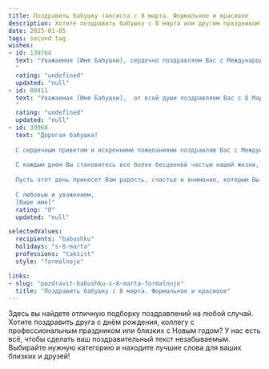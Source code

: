 ```yaml
---
title: Поздравить бабушку таксиста с 8 марта. Формальное и красивое
description: Хотите поздравить бабушку с 8 марта или другим праздником? Наш ИИ создаст незабываемое поздравление, а вы обязательно выделитесь среди других.  
date: 2025-01-05
tags: second tag
wishes:
- id: 130764
  text: "Уважаемая [Имя Бабушки], сердечно поздравляем Вас с Международным женским днём 8 Марта!  Желаем Вам крепкого здоровья, бодрости духа и благополучия. Пусть каждый день приносит радость, а Ваша жизнь будет наполнена теплом, заботой и вниманием близких.  Искренне восхищаемся Вашей выдержкой и профессионализмом, проявленными за долгие годы работы таксистом.  Счастья Вам и всего самого наилучшего!
  "
  rating: "undefined"
  updated: "null"
- id: 80411
  text: "Уважаемая [Имя Бабушки],  от всей души поздравляем Вас с 8 Марта! Желаем Вам крепкого здоровья, душевного тепла, весеннего настроения,  успехов во всем, и чтобы каждый день был наполнен радостью и приятными заботами.  Пусть Ваша жизнь будет такой же яркой и красивой, как цветущие весенние сады.
  "
  rating: "undefined"
  updated: "null"
- id: 39968
  text: "Дорогая бабушка!
  
  С сердечным приветом и искренними пожеланиями поздравляю Вас с Международным женским днем 8 марта! В этот прекрасный праздничный день хочу выразить Вам свою глубокую благодарность за все тепло и заботу, которые Вы щедро дарите каждому из нас. Ваш жизненный путь вдохновляет, а мудрость и доброта светят, как маяк для близких.
  
  С каждым днем Вы становитесь все более бесценной частью нашей жизни, и Ваш труд как таксиста наглядно демонстрирует силу и стойкость настоящей женщины. Вы всегда заботитесь о других, помогаете добраться до места и дарите комфорт в каждом моменте.
  
  Пусть этот день принесет Вам радость, счастье и внимание, которым Вы заслуживаете. Желаю здоровья, благополучия и любви, а также чтобы каждый новый день дарил новые впечатления и положительные эмоции.
  
  С любовью и уважением,
  [Ваше имя]"
  rating: "0"
  updated: "null"

selectedValues:
  recipients: "babushku"
  holidays: "s-8-marta"
  professions: "taksist"
  style: "formalnoje"

links:
- slug: "pozdravit-babushku-s-8-marta-formalnoje"
  title: "Поздравить бабушку с 8 марта. Формальное и красивое"
---
```


Здесь вы найдете отличную подборку поздравлений на любой случай. 
Хотите поздравить друга с днём рождения, коллегу с профессиональным праздником или близких с Новым годом? У нас есть всё, чтобы сделать ваш поздравительный текст незабываемым. Выбирайте нужную категорию и находите лучшие слова для ваших близких и друзей!
